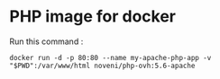 # PHP image for docker

Run this command :

``docker run -d -p 80:80 --name my-apache-php-app -v "$PWD":/var/www/html noveni/php-ovh:5.6-apache``